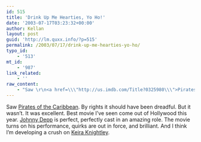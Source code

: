 ```yaml
---
id: 515
title: 'Drink Up Me Hearties, Yo Ho!'
date: '2003-07-17T03:23:32+00:00'
author: Kellan
layout: post
guid: 'http://lm.quxx.info/?p=515'
permalink: /2003/07/17/drink-up-me-hearties-yo-ho/
typo_id:
    - '513'
mt_id:
    - '987'
link_related:
    - ''
raw_content:
    - "Saw \r\n<a href=\\\"http://us.imdb.com/Title?0325980\\\">Pirates of the Caribbean</a>.  By rights it should have been dreadful.  But it wasn\\'t.  It was excellent.  Best movie I\\'ve seen come out of Hollywood this year.  <a href=\\\"http://us.imdb.com/Name?Depp,%20Johnny\\\">Johnny Depp</a> is perfect, perfectly cast in an amazing role.  The movie turns on his performance, quirks are out in force, and brilliant.  And I think I\\'m developing a crush on <a href=\\\"http://us.imdb.com/Name?Knightley,%20Keira\\\">Keira Knightley</a>."
---
```


Saw [Pirates of the Caribbean](http://us.imdb.com/Title?0325980). By rights it should have been dreadful. But it wasn’t. It was excellent. Best movie I’ve seen come out of Hollywood this year. [Johnny Depp](http://us.imdb.com/Name?Depp,%20Johnny) is perfect, perfectly cast in an amazing role. The movie turns on his performance, quirks are out in force, and brilliant. And I think I’m developing a crush on [Keira Knightley](http://us.imdb.com/Name?Knightley,%20Keira).